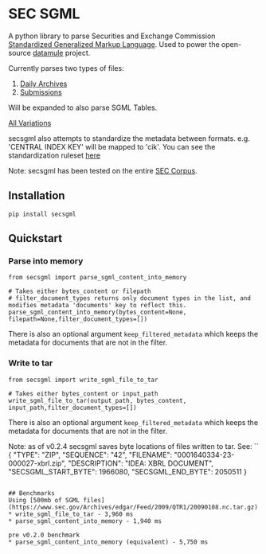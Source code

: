 # SEC SGML

A python library to parse Securities and Exchange Commission [Standardized Generalized Markup Language](https://en.wikipedia.org/wiki/Standard_Generalized_Markup_Language). Used to power the open-source [datamule](https://github.com/john-friedman/datamule-python) project.

Currently parses two types of files:
1. [Daily Archives](https://www.sec.gov/Archives/edgar/Feed/)
2. [Submissions](https://www.sec.gov/Archives/edgar/data/1318605/000095017022000796/0000950170-22-000796.txt)

Will be expanded to also parse SGML Tables. 

[All Variations](submission_variations.md)

secsgml also attempts to standardize the metadata between formats. e.g. 'CENTRAL INDEX KEY' will be mapped to 'cik'. You can see the standardization ruleset [here](secsgml/secsgml/header_standardization.py)

Note: secsgml has been tested on the entire [SEC Corpus](https://github.com/john-friedman/SEC-Census).

## Installation
```
pip install secsgml
```
## Quickstart

### Parse into memory
```
from secsgml import parse_sgml_content_into_memory

# Takes either bytes_content or filepath
# filter_document_types returns only document types in the list, and modifies metadata 'documents' key to reflect this.
parse_sgml_content_into_memory(bytes_content=None, filepath=None,filter_document_types=[])
```
There is also an optional argument `keep_filtered_metadata` which keeps the metadata for documents that are not in the filter.

### Write to tar
```
from secsgml import write_sgml_file_to_tar

# Takes either bytes_content or input_path
write_sgml_file_to_tar(output_path, bytes_content, input_path,filter_document_types=[])
```

There is also an optional argument `keep_filtered_metadata` which keeps the metadata for documents that are not in the filter.

Note: as of v0.2.4 secsgml saves byte locations of files written to tar. See:
``
{
    "TYPE": "ZIP",
    "SEQUENCE": "42",
    "FILENAME": "0001640334-23-000027-xbrl.zip",
    "DESCRIPTION": "IDEA: XBRL DOCUMENT",
    "SECSGML_START_BYTE": 1966080,
    "SECSGML_END_BYTE": 2050511
}
```

## Benchmarks
Using [500mb of SGML files](https://www.sec.gov/Archives/edgar/Feed/2009/QTR1/20090108.nc.tar.gz)
* write_sgml_file_to_tar - 3,960 ms
* parse_sgml_content_into_memory - 1,940 ms

pre v0.2.0 benchmark
* parse_sgml_content_into_memory (equivalent) - 5,750 ms
